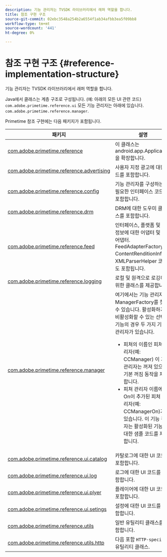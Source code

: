 ```yaml
---
description: 기능 관리자는 TVSDK 라이브러리에서 래퍼 역할을 합니다.
title: 참조 구현 구조
source-git-commit: 02ebc3548a254b2a6554f1ab34afbb3ea5f09bb8
workflow-type: tm+mt
source-wordcount: '441'
ht-degree: 0%

---
```


# 참조 구현 구조 {#reference-implementation-structure}

기능 관리자는 TVSDK 라이브러리에서 래퍼 역할을 합니다.

Java에서 클래스는 계층 구조로 구성됩니다. (예: 아래의 모든 UI 관련 코드) `com.adobe.primetime.reference.ui` 모든 기능 관리자는 아래에 있습니다. `com.adobe.primetime.reference.manager`.

Primetime 참조 구현에는 다음 패키지가 포함됩니다.

| 패키지 | 설명 |
|--- |--- |
| [com.adobe.primetime.reference](https://help.adobe.com/en_US/primetime/api/reference_implementation/android/javadoc/com/adobe/primetime/reference/PrimetimeReference.html) | 이 클래스는 android.app.Application을 확장합니다. |
| [com.adobe.primetime.reference.advertising](https://help.adobe.com/en_US/primetime/api/reference_implementation/android/javadoc/com/adobe/primetime/reference/advertising/package-summary.html) | 사용자 지정 광고에 대한 코드를 포함합니다. |
| [com.adobe.primetime.reference.config](https://help.adobe.com/en_US/primetime/api/reference_implementation/android/javadoc/com/adobe/primetime/reference/config/package-summary.html) | 기능 관리자를 구성하는 데 필요한 인터페이스 코드를 포함합니다. |
| [com.adobe.primetime.reference.drm](https://help.adobe.com/en_US/primetime/api/reference_implementation/android/javadoc/com/adobe/primetime/reference/drm/package-summary.html) | DRM에 대한 도우미 클래스를 포함합니다. |
| [com.adobe.primetime.reference.feed](https://help.adobe.com/en_US/primetime/api/reference_implementation/android/javadoc/com/adobe/primetime/reference/feeds/package-summary.html) | 인터페이스, 플랫폼 및 참조 정보에 대한 어댑터 및 항목 어댑터. FeedAdapterFactory, ContentRenditionInfo 및 XMLParserHelper 코드도 포함됩니다. |
| [com.adobe.primetime.reference.logging](https://help.adobe.com/en_US/primetime/api/reference_implementation/android/javadoc/com/adobe/primetime/reference/logging/package-summary.html) | 로컬 및 원격으로 로깅하기 위한 클래스를 제공합니다. |
| [com.adobe.primetime.reference.manager](https://help.adobe.com/en_US/primetime/api/reference_implementation/android/javadoc/com/adobe/primetime/reference/manager/package-summary.html) | 여기에서는 기능 관리자와 ManagerFactory를 찾을 수 있습니다. 활성화하거나 비활성화할 수 있는 선택적 기능의 경우 두 가지 기능 관리자가 있습니다. <ul><li>피쳐의 이름인 피쳐 관리자(예: CCManager) 이 기능 관리자는 꺼져 있으며 기본 꺼짐 동작을 제공합니다.</li><li>피쳐 관리자 이름에 On이 추가된 피쳐 관리자(예: CCManagerOn)가 있습니다. 이 기능 관리자는 활성화된 기능에 대한 샘플 코드를 제공합니다.</li></ul> |
| [com.adobe.primetime.reference.ui.catalog](https://help.adobe.com/en_US/primetime/api/reference_implementation/android/javadoc/com/adobe/primetime/reference/ui/catalog/package-summary.html) | 카탈로그에 대한 UI 코드를 포함합니다. |
| [com.adobe.primetime.reference.ui.log](https://help.adobe.com/en_US/primetime/api/reference_implementation/android/javadoc/com/adobe/primetime/reference/ui/log/package-summary.html) | 로그에 대한 UI 코드를 포함합니다. |
| [com.adobe.primetime.reference.ui.plyer](https://help.adobe.com/en_US/primetime/api/reference_implementation/android/javadoc/com/adobe/primetime/reference/ui/player/package-summary.html) | 플레이어에 대한 UI 코드를 포함합니다. |
| [com.adobe.primetime.reference.ui.setings](https://help.adobe.com/en_US/primetime/api/reference_implementation/android/javadoc/com/adobe/primetime/reference/ui/settings/package-summary.html) | 설정에 대한 UI 코드를 포함합니다. |
| [com.adobe.primetime.reference.utils](https://help.adobe.com/en_US/primetime/api/reference_implementation/android/javadoc/com/adobe/primetime/reference/utils/package-summary.html) | 일반 유틸리티 클래스를 포함합니다. |
| [com.adobe.primetime.reference.utils.http](https://help.adobe.com/en_US/primetime/api/reference_implementation/android/javadoc/com/adobe/primetime/reference/utils/http/package-summary.html) | 다음 포함 `HTTP-specific` 유틸리티 클래스. |
